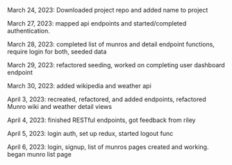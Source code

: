 March 24, 2023: Downloaded project repo and added name to project

March 27, 2023: mapped api endpoints and started/completed authentication. 

March 28, 2023: completed list of munros and detail endpoint functions, require login for both, seeded data

March 29, 2023: refactored seeding, worked on completing user dashboard endpoint

March 30, 2023: added wikipedia and weather api

April 3, 2023: recreated, refactored, and added endpoints, refactored Munro wiki and weather detail views 

April 4, 2023: finished RESTful endpoints, got feedback from riley

April 5, 2023: login auth, set up redux, started logout func

April 6, 2023: login, signup, list of munros pages created and working. began munro list page